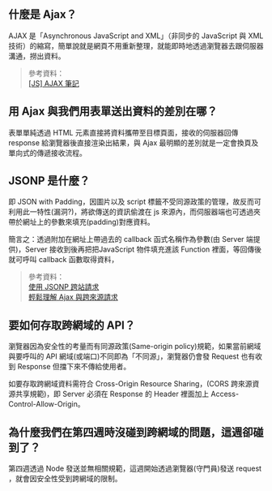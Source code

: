 ## 什麼是 Ajax？

AJAX 是「Asynchronous JavaScript and XML」（非同步的 JavaScript 與 XML 技術）的縮寫，簡單說就是網頁不用重新整理，就能即時地透過瀏覽器去跟伺服器溝通，撈出資料。

>參考資料：  
[[JS] AJAX 筆記](https://medium.com/%E9%A6%AC%E6%A0%BC%E8%95%BE%E7%89%B9%E7%9A%84%E5%86%92%E9%9A%AA%E8%80%85%E6%97%A5%E8%AA%8C/js-ajax-%E7%AD%86%E8%A8%98-b9a57976fa60)

## 用 Ajax 與我們用表單送出資料的差別在哪？

表單單純透過 HTML 元素直接將資料攜帶至目標頁面，接收的伺服器回傳 response 給瀏覽器後直接渲染出結果，與 Ajax 最明顯的差別就是一定會換頁及單向式的傳遞接收流程。

## JSONP 是什麼？

即 JSON with Padding，因圖片以及 script 標籤不受同源政策的管理，故反而可利用此一特性(漏洞?)，將欲傳送的資訊偷渡在 js 來源內，而伺服器端也可透過夾帶於網址上的參數來填充(padding)對應資料。

簡言之：透過附加在網址上帶過去的 callback 函式名稱作為參數(由 Server 端提供)，Server 接收到後再把把JavaScript 物件填充進該 Function 裡面，等回傳後就可呼叫 callback 函數取得資料，

>參考資料：  
[使用 JSONP 跨站請求](https://openhome.cc/Gossip/JavaScript/JSONP.html
)  
[輕鬆理解 Ajax 與跨來源請求](https://blog.techbridge.cc/2017/05/20/api-ajax-cors-and-jsonp/)

## 要如何存取跨網域的 API？

瀏覽器因為安全性的考量而有同源政策(Same-origin policy)規範，如果當前網域與要呼叫的 API 網域(或端口)不同即為「不同源」，瀏覽器仍會發 Request 也有收到 Response 但擋下來不傳給使用者。  

如要存取跨網域資料需符合 Cross-Origin Resource Sharing，(CORS 跨來源資源共享規範)，即 Server 必須在 Response 的 Header 裡面加上 Access-Control-Allow-Origin。

## 為什麼我們在第四週時沒碰到跨網域的問題，這週卻碰到了？

第四週透過 Node 發送並無相關規範，這週開始透過瀏覽器(守門員)發送 request ，就會因安全性受到跨網域的限制。
